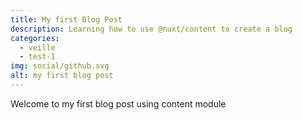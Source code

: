 ```yaml
---
title: My first Blog Post
description: Learning how to use @nuxt/content to create a blog
categories: 
  - veille
  - test-1
img: social/github.svg
alt: my first blog post
---
```



Welcome to my first blog post using content module